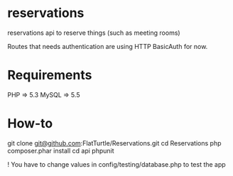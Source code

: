 reservations
============

reservations api to reserve things (such as meeting rooms)


Routes that needs authentication are using HTTP BasicAuth for now. 

Requirements 
=============

PHP => 5.3
MySQL => 5.5

How-to
======

git clone git@github.com:FlatTurtle/Reservations.git
cd Reservations
php composer.phar install 
cd api
phpunit

! You have to change values in config/testing/database.php to test the app
